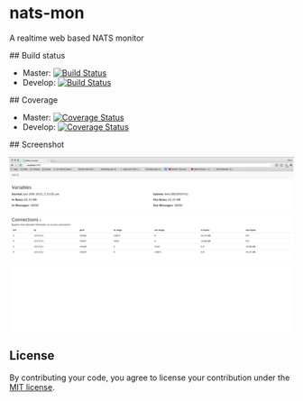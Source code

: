 # nats-mon

A realtime web based NATS monitor

## Build status

* Master: [![Build Status](https://travis-ci.org/repejota/nats-mon.svg?branch=master)](https://travis-ci.org/repejota/nats-mon)
* Develop: [![Build Status](https://travis-ci.org/repejota/nats-mon.svg?branch=develop)](https://travis-ci.org/repejota/nats-mon)

## Coverage

* Master: [![Coverage Status](https://coveralls.io/repos/repejota/nats-mon/badge.svg?branch=master&service=github)](https://coveralls.io/github/repejota/nats-mon?branch=master)
* Develop: [![Coverage Status](https://coveralls.io/repos/repejota/nats-mon/badge.svg?branch=develop&service=github)](https://coveralls.io/github/repejota/nats-mon?branch=develop)

## Screenshot

![Alt text](/screenshot.png?raw=true "Screenshot")

## License

By contributing your code, you agree to license your contribution under the
[MIT license](LICENSE).
